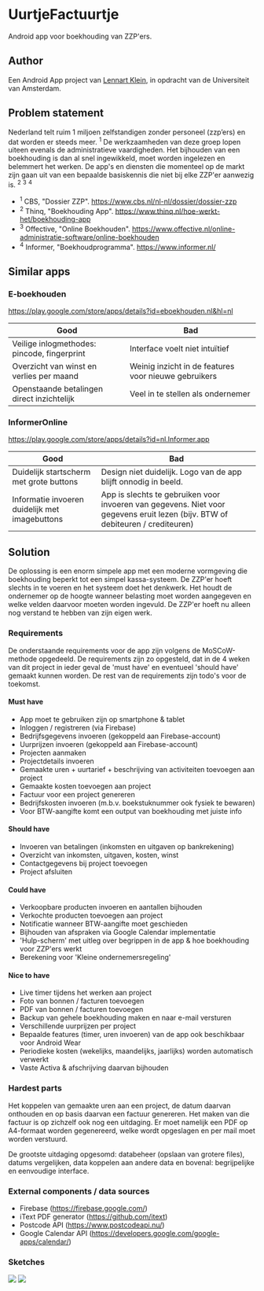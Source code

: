 # UurtjeFactuurtje
Android app voor boekhouding van ZZP'ers.

## Author
Een Android App project van [Lennart Klein](http://www.lennartklein.nl), in opdracht van de Universiteit van Amsterdam.

## Problem statement
Nederland telt ruim 1 miljoen zelfstandigen zonder personeel (zzp’ers) en dat worden er steeds meer. <sup>1</sup> De werkzaamheden van deze groep lopen uiteen evenals de administratieve vaardigheden. Het bijhouden van een boekhouding is dan al snel ingewikkeld, moet worden ingelezen en belemmert het werken. De app's en diensten die momenteel op de markt zijn gaan uit van een bepaalde basiskennis die niet bij elke ZZP'er aanwezig is. <sup>2</sup> <sup>3</sup> <sup>4</sup>
* <sup>1</sup> CBS, "Dossier ZZP". https://www.cbs.nl/nl-nl/dossier/dossier-zzp
* <sup>2</sup> Thinq, "Boekhouding App". https://www.thinq.nl/hoe-werkt-het/boekhouding-app
* <sup>3</sup> Offective, "Online Boekhouden". https://www.offective.nl/online-administratie-software/online-boekhouden
* <sup>4</sup> Informer, "Boekhoudprogramma". https://www.informer.nl/

## Similar apps
### E-boekhouden
https://play.google.com/store/apps/details?id=eboekhouden.nl&hl=nl

| Good | Bad |
| ---- | --- |
| Veilige inlogmethodes: pincode, fingerprint | Interface voelt niet intuïtief |
| Overzicht van winst en verlies per maand | Weinig inzicht in de features voor nieuwe gebruikers |
| Openstaande betalingen direct inzichtelijk | Veel in te stellen als ondernemer |

### InformerOnline
https://play.google.com/store/apps/details?id=nl.Informer.app

| Good | Bad |
| ---- | --- |
| Duidelijk startscherm met grote buttons | Design niet duidelijk. Logo van de app blijft onnodig in beeld. |
| Informatie invoeren duidelijk met imagebuttons | App is slechts te gebruiken voor invoeren van gegevens. Niet voor gegevens eruit lezen (bijv. BTW of debiteuren / crediteuren) | 

## Solution
De oplossing is een enorm simpele app met een moderne vormgeving die boekhouding beperkt tot een simpel kassa-systeem. De ZZP'er hoeft slechts in te voeren en het systeem doet het denkwerk. Het houdt de ondernemer op de hoogte wanneer belasting moet worden aangegeven en welke velden daarvoor moeten worden ingevuld. De ZZP'er hoeft nu alleen nog verstand te hebben van zijn eigen werk.

### Requirements
De onderstaande requirements voor de app zijn volgens de MoSCoW-methode opgedeeld.
De requirements zijn zo opgesteld, dat in de 4 weken van dit project in ieder geval de 'must have' en eventueel 'should have' gemaakt kunnen worden. De rest van de requirements zijn todo's voor de toekomst.

#### Must have
* App moet te gebruiken zijn op smartphone & tablet
* Inloggen / registreren (via Firebase)
* Bedrijfsgegevens invoeren (gekoppeld aan Firebase-account)
* Uurprijzen invoeren (gekoppeld aan Firebase-account)
* Projecten aanmaken
* Projectdetails invoeren
* Gemaakte uren + uurtarief + beschrijving van activiteiten toevoegen aan project
* Gemaakte kosten toevoegen aan project
* Factuur voor een project genereren
* Bedrijfskosten invoeren (m.b.v. boekstuknummer ook fysiek te bewaren)
* Voor BTW-aangifte komt een output van boekhouding met juiste info

#### Should have
* Invoeren van betalingen (inkomsten en uitgaven op bankrekening)
* Overzicht van inkomsten, uitgaven, kosten, winst
* Contactgegevens bij project toevoegen
* Project afsluiten

#### Could have
* Verkoopbare producten invoeren en aantallen bijhouden
* Verkochte producten toevoegen aan project
* Notificatie wanneer BTW-aangifte moet geschieden
* Bijhouden van afspraken via Google Calendar implementatie
* 'Hulp-scherm' met uitleg over begrippen in de app & hoe boekhouding voor ZZP'ers werkt
* Berekening voor 'Kleine ondernemersregeling'

#### Nice to have
* Live timer tijdens het werken aan project
* Foto van bonnen / facturen toevoegen
* PDF van bonnen / facturen toevoegen
* Backup van gehele boekhouding maken en naar e-mail versturen
* Verschillende uurprijzen per project
* Bepaalde features (timer, uren invoeren) van de app ook beschikbaar voor Android Wear
* Periodieke kosten (wekelijks, maandelijks, jaarlijks) worden automatisch verwerkt
* Vaste Activa & afschrijving daarvan bijhouden

### Hardest parts
Het koppelen van gemaakte uren aan een project, de datum daarvan onthouden en op basis daarvan een factuur genereren. Het maken van die factuur is op zichzelf ook nog een uitdaging. Er moet namelijk een PDF op A4-formaat worden gegenereerd, welke wordt opgeslagen en per mail moet worden verstuurd.

De grootste uitdaging opgesomd: databeheer (opslaan van grotere files), datums vergelijken, data koppelen aan andere data en bovenal: begrijpelijke en eenvoudige interface.

### External components / data sources
* Firebase (https://firebase.google.com/)
* iText PDF generator (https://github.com/itext)
* Postcode API (https://www.postcodeapi.nu/)
* Google Calendar API (https://developers.google.com/google-apps/calendar/)

### Sketches
![](doc/sketch-0.jpg)
![](doc/sketch-1.jpg)